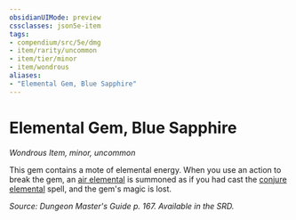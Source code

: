 ```yaml
---
obsidianUIMode: preview
cssclasses: json5e-item
tags:
- compendium/src/5e/dmg
- item/rarity/uncommon
- item/tier/minor
- item/wondrous
aliases: 
- "Elemental Gem, Blue Sapphire"
---
```

# Elemental Gem, Blue Sapphire
*Wondrous Item, minor, uncommon*  


This gem contains a mote of elemental energy. When you use an action to break the gem, an [air elemental](5E2014官方资源/bestiary/elemental/air-elemental.md) is summoned as if you had cast the [conjure elemental](5E2014官方资源/spells/conjure-elemental.md) spell, and the gem's magic is lost.

*Source: Dungeon Master's Guide p. 167. Available in the SRD.*